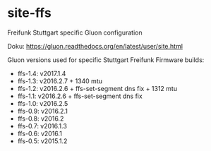 site-ffs
========

Freifunk Stuttgart specific Gluon configuration


Doku: https://gluon.readthedocs.org/en/latest/user/site.html

Gluon versions used for specific Stuttgart Freifunk Firmware builds:
* ffs-1.4: v2017.1.4
* ffs-1.3: v2016.2.7 + 1340 mtu
* ffs-1.2: v2016.2.6 + ffs-set-segment dns fix + 1312 mtu
* ffs-1.1: v2016.2.6 + ffs-set-segment dns fix
* ffs-1.0: v2016.2.5
* ffs-0.9: v2016.2.1
* ffs-0.8: v2016.2
* ffs-0.7: v2016.1.3
* ffs-0.6: v2016.1
* ffs-0.5: v2015.1.2
